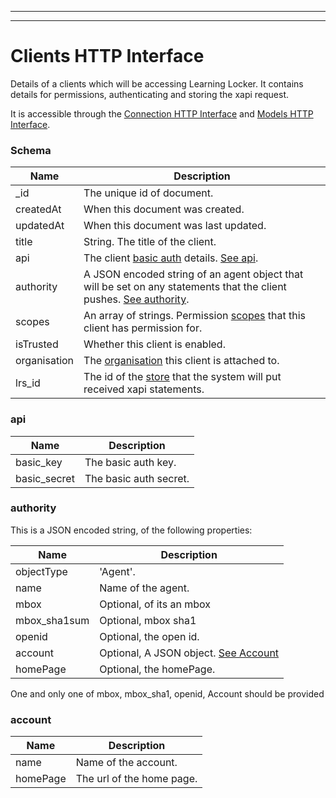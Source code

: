 
---
---

# Clients HTTP Interface

Details of a clients which will be accessing Learning Locker. It contains details for permissions, authenticating and storing the xapi request.

It is accessible through the [Connection HTTP Interface](/http-connection) and [Models HTTP Interface](/http-models).

### Schema

Name | Description
--- | ---
_id | The unique id of document.
createdAt | When this document was created.
updatedAt | When this document was last updated.
title | String. The title of the client.
api | The client [basic auth](https://en.wikipedia.org/wiki/Basic_access_authentication) details. [See api](#api).
authority | A JSON encoded string of an agent object that will be set on any statements that the client pushes. [See authority](#authority).
scopes | An array of strings. Permission [scopes](/http-roles#scopes) that this client has permission for.
isTrusted | Whether this client is enabled. 
organisation | The [organisation](/http-organisations#schema) this client is attached to.
lrs_id | The id of the [store](/http-stores#schema) that the system will put received xapi statements.

### api

Name | Description
--- | ---
basic_key | The basic auth key.
basic_secret | The basic auth secret.

### authority

This is a JSON encoded string, of the following properties:

Name | Description
--- | ---
objectType | 'Agent'.
name | Name of the agent.
mbox | Optional, of its an mbox
mbox_sha1sum | Optional, mbox sha1
openid | Optional, the open id.
account | Optional, A JSON object. [See Account](#account)
homePage | Optional, the homePage.

One and only one of mbox, mbox_sha1, openid, Account should be provided

### account

Name | Description
--- | ---
name | Name of the account.
homePage | The url of the home page.
